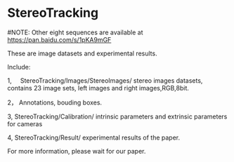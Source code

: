 # StereoTracking

#NOTE:
Other eight sequences are available at https://pan.baidu.com/s/1pKA9mGF


These are image datasets and experimental results.


Include:


1,     StereoTracking/Images/StereoImages/  stereo images datasets, contains 23 image sets, left images and right images,RGB,8bit.

2，    Annotations, bouding boxes.

3,     StereoTracking/Calibration/   intrinsic parameters and extrinsic parameters for cameras

4,     StereoTracking/Result/ experimental results of the paper.



For more information, please wait for our paper.
